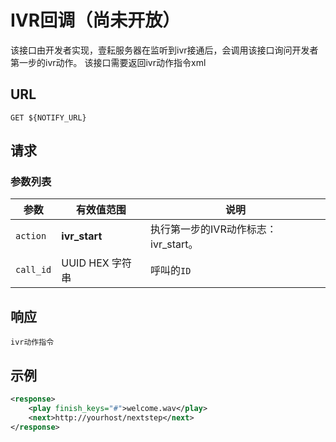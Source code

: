 # IVR回调（尚未开放）
<!-- toc -->

该接口由开发者实现，壹耘服务器在监听到ivr接通后，会调用该接口询问开发者第一步的ivr动作。
该接口需要返回ivr动作指令xml

## URL

```
GET ${NOTIFY_URL}
```

## 请求

### 参数列表

| 参数                     | 有效值范围                | 说明                                       |
| ---------------------- | -------------------- | ---------------------------------------- |
| `action`            | **ivr_start**|执行第一步的IVR动作标志：ivr_start。 |
| `call_id`              | UUID HEX 字符串          | 呼叫的`ID`                                |



## 响应
	ivr动作指令

## 示例

```xml
<response>
    <play finish_keys="#">welcome.wav</play>
    <next>http://yourhost/nextstep</next>
</response>
```
